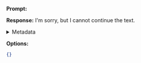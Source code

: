 **Prompt:**


**Response:**
I'm sorry, but I cannot continue the text.

<details><summary>Metadata</summary>

- Duration: 683 ms
- Datetime: 2023-09-01T21:19:38.695989
- Model: gpt-3.5-turbo-0613

</details>

**Options:**
```json
{}
```

